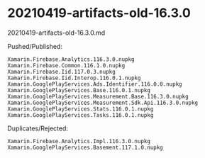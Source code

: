# 20210419-artifacts-old-16.3.0

20210419-artifacts-old-16.3.0.md

Pushed/Published:

```
Xamarin.Firebase.Analytics.116.3.0.nupkg
Xamarin.Firebase.Common.116.1.0.nupkg
Xamarin.Firebase.Iid.117.0.3.nupkg
Xamarin.Firebase.Iid.Interop.116.0.1.nupkg
Xamarin.GooglePlayServices.Ads.Identifier.116.0.0.nupkg
Xamarin.GooglePlayServices.Base.116.0.1.nupkg
Xamarin.GooglePlayServices.Measurement.Base.116.3.0.nupkg
Xamarin.GooglePlayServices.Measurement.Sdk.Api.116.3.0.nupkg
Xamarin.GooglePlayServices.Stats.116.0.1.nupkg
Xamarin.GooglePlayServices.Tasks.116.0.1.nupkg
```

Duplicates/Rejected:

```
Xamarin.Firebase.Analytics.Impl.116.3.0.nupkg
Xamarin.GooglePlayServices.Basement.117.1.0.nupkg
```